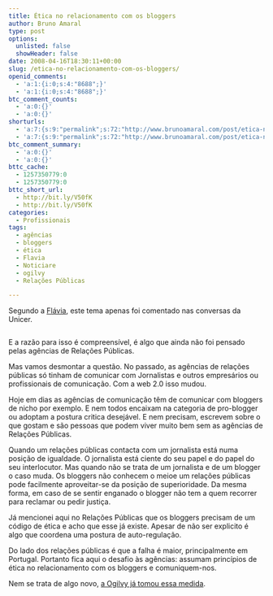 ```yaml
---
title: Ética no relacionamento com os bloggers
author: Bruno Amaral
type: post
options:
  unlisted: false
  showHeader: false
date: 2008-04-16T18:30:11+00:00
slug: /etica-no-relacionamento-com-os-bloggers/
openid_comments:
  - 'a:1:{i:0;s:4:"8688";}'
  - 'a:1:{i:0;s:4:"8688";}'
btc_comment_counts:
  - 'a:0:{}'
  - 'a:0:{}'
shorturls:
  - 'a:7:{s:9:"permalink";s:72:"http://www.brunoamaral.com/post/etica-no-relacionamento-com-os-bloggers/";s:7:"tinyurl";s:25:"http://tinyurl.com/dg3wp5";s:4:"isgd";s:17:"http://is.gd/pOeb";s:5:"bitly";s:19:"http://bit.ly/GLDel";s:5:"snipr";s:22:"http://snipr.com/ex2na";s:5:"snurl";s:22:"http://snurl.com/ex2na";s:7:"snipurl";s:24:"http://snipurl.com/ex2na";}'
  - 'a:7:{s:9:"permalink";s:72:"http://www.brunoamaral.com/post/etica-no-relacionamento-com-os-bloggers/";s:7:"tinyurl";s:25:"http://tinyurl.com/dg3wp5";s:4:"isgd";s:17:"http://is.gd/pOeb";s:5:"bitly";s:19:"http://bit.ly/GLDel";s:5:"snipr";s:22:"http://snipr.com/ex2na";s:5:"snurl";s:22:"http://snurl.com/ex2na";s:7:"snipurl";s:24:"http://snipurl.com/ex2na";}'
btc_comment_summary:
  - 'a:0:{}'
  - 'a:0:{}'
bttc_cache:
  - 1257350779:0
  - 1257350779:0
bttc_short_url:
  - http://bit.ly/V50fK
  - http://bit.ly/V50fK
categories:
  - Profissionais
tags:
  - agências
  - bloggers
  - ética
  - Flavia
  - Noticiare
  - ogilvy
  - Relações Públicas

---
```

Segundo a [Flávia][1], este tema apenas foi comentado nas conversas da Unicer.

[<img class="alignnone size-full wp-image-686" title="twitter-brunoamaral-flavia" src="/wp-content/uploads/2008/04/twitter-brunoamaral-flavia1.png" alt="" srcset="/wp-content/uploads/2008/04/twitter-brunoamaral-flavia1.png 530w, /wp-content/uploads/2008/04/twitter-brunoamaral-flavia1-300x87.png 300w" sizes="(max-width: 530px) 100vw, 530px" />][2]

E a razão para isso é compreensível, é algo que ainda não foi pensado pelas agências de Relações Públicas.

Mas vamos desmontar a questão. No passado, as agências de relações públicas só tinham de comunicar com Jornalistas e outros empresários ou profissionais de comunicação. Com a web 2.0 isso mudou.

Hoje em dias as agências de comunicação têm de comunicar com bloggers de nicho por exemplo. E nem todos encaixam na categoria de pro-blogger ou adoptam a postura critica desejável. E nem precisam, escrevem sobre o que gostam e são pessoas que podem viver muito bem sem as agências de Relações Públicas.

Quando um relações públicas contacta com um jornalista está numa posição de igualdade. O jornalista está ciente do seu papel e do papel do seu interlocutor. Mas quando não se trata de um jornalista e de um blogger o caso muda. Os bloggers não conhecem o meioe um relações públicas pode facilmente aproveitar-se da posição de superioridade. Da mesma forma, em caso de se sentir enganado o blogger não tem a quem recorrer para reclamar ou pedir justiça.

Já mencionei aqui no Relações Públicas que os bloggers precisam de um código de ética e acho que esse já existe. Apesar de não ser explicito é algo que coordena uma postura de auto-regulação.

Do lado dos relações públicas é que a falha é maior, principalmente em Portugal. Portanto fica aqui o desafio às agências: assumam princípios de ética no relacionamento com os bloggers e comuniquem-nos.

Nem se trata de algo novo, [a Ogilvy já tomou essa medida][3].

 [1]: http://noticiare.wordpress.com/
 [2]: /wp-content/uploads/2008/04/twitter-brunoamaral-flavia1.png
 [3]: http://www.brunoamaral.com/post/etica-blogger-relations/